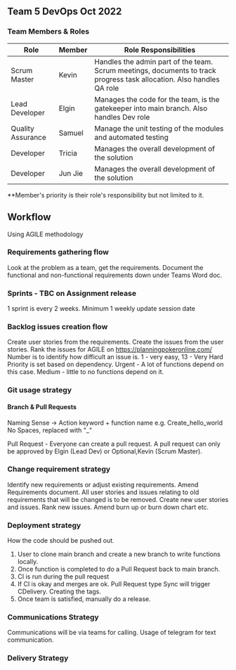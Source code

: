 ## Team 5 DevOps Oct 2022

### Team Members & Roles

|Role|Member|Role Responsibilities|
--- | --- | ---|
|Scrum Master|Kevin|Handles the admin part of the team. Scrum meetings, documents to track progress task allocation. Also handles QA role|
|Lead Developer|Elgin|Manages the code for the team, is the gatekeeper into main branch. Also handles Dev role|
|Quality Assurance|Samuel|Manage the unit testing of the modules and automated testing|
|Developer|Tricia|Manages the overall development of the solution|
|Developer|Jun Jie|Manages the overall development of the solution|

**Member's priority is their role's responsibility but not limited to it. 

## Workflow
Using AGILE methodology 

### Requirements gathering flow
Look at the problem as a team, get the requirements.
Document the functional and non-functional requirements down under Teams Word doc. 

### Sprints - TBC on Assignment release
1 sprint is every 2 weeks. Minimum 1 weekly update session date 

### Backlog issues creation flow
Create user stories from the requirements.
Create the issues from the user stories.
Rank the issues for AGILE on https://planningpokeronline.com/
Number is to identify how difficult an issue is. 1 - very easy, 13 - Very Hard
Priority is set based on dependency. Urgent - A lot of functions depend on this case. Medium - little to no functions depend on it.

### Git usage strategy
#### Branch & Pull Requests
Naming Sense -> Action keyword + function name e.g. Create_hello_world
No Spaces, replaced with "_"

Pull Request - Everyone can create a pull request.
A pull request can only be approved by Elgin (Lead Dev) or Optional,Kevin (Scrum Master).

### Change requirement strategy
Identify new requirements or adjust existing requirements. 
Amend Requirements document.
All user stories and issues relating to old requirements that will be changed is to be removed.
Create new user stories and issues.
Rank new issues.
Amend burn up or burn down chart etc.

### Deployment strategy
How the code should be pushed out.


1. User to clone main branch and create a new branch to write functions locally.
2. Once function is completed to do a Pull Request back to main branch.
3. CI is run during the pull request
4. If CI is okay and merges are ok. Pull Request type Sync will trigger CDelivery. Creating the tags.
5. Once team is satisfied, manually do a release.


### Communications Strategy
Communications will be via teams for calling. Usage of telegram for text communication.

### Delivery Strategy


<!--
**DevOps-Team5-2022/DevOps-Team5-2022** is a ✨ _special_ ✨ repository because its `README.md` (this file) appears on your GitHub profile.

Here are some ideas to get you started:

- 🔭 I’m currently working on ...
- 🌱 I’m currently learning ...
- 👯 I’m looking to collaborate on ...
- 🤔 I’m looking for help with ...
- 💬 Ask me about ...
- 📫 How to reach me: ...
- 😄 Pronouns: ...
- ⚡ Fun fact: ...
-->
